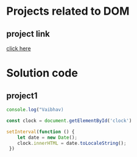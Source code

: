 # Projects related to DOM

## project link
[click here]()

# Solution code

## project1

```javascript
console.log("Vaibhav)

const clock = document.getElementById('clock')

setInterval(function () { 
    let date = new Date();
    clock.innerHTML = date.toLocaleString();
 })
